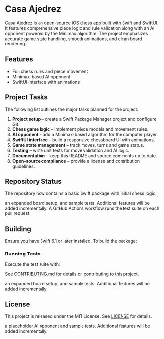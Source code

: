 # Casa Ajedrez

Casa Ajedrez is an open-source iOS chess app built with Swift and SwiftUI. It features comprehensive piece logic and rule validation along with an AI opponent powered by the Minimax algorithm. The project emphasizes accurate game state handling, smooth animations, and clean board rendering.

## Features

- Full chess rules and piece movement
- Minimax-based AI opponent
- SwiftUI interface with animations

## Project Tasks

The following list outlines the major tasks planned for the project:

1. **Project setup** – create a Swift Package Manager project and configure Git.
2. **Chess game logic** – implement piece models and movement rules.
3. **AI opponent** – add a Minimax-based algorithm for the computer player.
4. **SwiftUI interface** – build a responsive chessboard UI with animations.
5. **Game state management** – track moves, turns and game status.
6. **Testing** – write unit tests for move validation and AI logic.
7. **Documentation** – keep this README and source comments up to date.
8. **Open-source compliance** – provide a license and contribution guidelines.

## Repository Status

The repository now contains a basic Swift package with initial chess logic,
<!-- <<<<<<< 64xolk-codex/develop-native-chess-app-with-ai -->
an expanded board setup, and sample tests. Additional features will be added
incrementally. A GitHub Actions workflow runs the test suite on each pull request.

## Building

Ensure you have Swift 6.1 or later installed. To build the package:
<!-- 
```bash
swift build
``` -->

### Running Tests

Execute the test suite with:
<!-- 
```bash
swift test
``` -->

See [CONTRIBUTING.md](CONTRIBUTING.md) for details on contributing to this project.
<!-- =======
makkxq-codex/develop-native-chess-app-with-ai -->
an expanded board setup, and sample tests. Additional features will be added
incrementally.
<!-- >>>>>>> main -->

## License

This project is released under the MIT License. See [LICENSE](LICENSE) for
details.

<!-- <<<<<<< 64xolk-codex/develop-native-chess-app-with-ai -->
<!-- ======= -->
a placeholder AI opponent and sample tests. Additional features will be added
incrementally.

<!-- >>>>>>> main
 -->